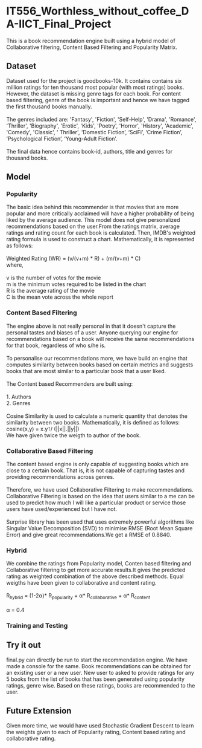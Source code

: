 # IT556_Worthless_without_coffee_DA-IICT_Final_Project
This is a book recommendation engine built using a hybrid model of Collaborative filtering, Content Based Filtering and Popularity Matrix.

## Dataset
Dataset used for the project is goodbooks-10k. It contains contains six million ratings for ten thousand most popular (with most ratings) books. However, the dataset is missing genre tags for each book. For content based filtering, genre of the book is important and hence we have tagged the first thousand books manually. <br/><br /> The genres included are: 'Fantasy', 'Fiction', 'Self-Help', 'Drama', 'Romance', 'Thriller', 'Biography', 'Erotic', 'Kids', 'Poetry', 'Horror', 'History', 'Academic', 'Comedy', 'Classic', ' Thriller', 'Domestic Fiction’, ‘SciFi’, ‘Crime Fiction’, ‘Psychological Fiction’, ‘Young-Adult Fiction’. <br /><br /> The final data hence contains book-id, authors, title and genres for thousand books.<br />

## Model

### Popularity
The basic idea behind this recommender is that movies that are more popular and more critically acclaimed will have a higher probability of being liked by the average audience. This model does not give personalized recommendations based on the user.From the ratings matrix, average ratings and rating count for each book is calculated. Then, IMDB's weighted rating formula is used to construct a chart. Mathematically, it is represented as follows:<br /><br />Weighted Rating (WR) =  (v/(v+m) * R) + (m/(v+m) * C)<br />where,<br /><br />v is the number of votes for the movie<br />m is the minimum votes required to be listed in the chart<br />R is the average rating of the movie<br />C is the mean vote across the whole report<br />

### Content Based Filtering 
The engine above is not really personal in that it doesn't capture the personal tastes and biases of a user. Anyone querying our engine for recommendations based on a book will receive the same recommendations for that book, regardless of who s/he is.<br /><br />To personalise our recommendations more, we have build an engine that computes similarity between books based on certain metrics and suggests books that are most similar to a particular book that a user liked. <br /><br />The Content based Recommenders are built using:<br /><br />1. Authors <br />2. Genres<br /><br />Cosine Similarity is used to calculate a numeric quantity that denotes the similarity between two books. Mathematically, it is defined as follows:<br />cosine(x,y) = x.y⊺/ (||x||.||y||)<br />We have given twice the weigth to author of the book. <br />

### Collaborative Based Filtering
The content based engine is only capable of suggesting books which are close to a certain book. That is, it is not capable of capturing tastes and providing recommendations across genres.<br /><br/> Therefore, we have used Collaborative Filtering to make recommendations. Collaborative Filtering is based on the idea that users similar to a me can be used to predict how much I will like a particular product or service those users have used/experienced but I have not.<br /><br />Surprise library has been used that uses extremely powerful algorithms like Singular Value Decomposition (SVD) to minimise RMSE (Root Mean Square Error) and give great recommendations.We get a RMSE of 0.8840.

### Hybrid

We combine the ratings from Popularity model, Conten based filtering and Collaborative filtering to get more accurate results.It gives the predicted rating as weighted combination of the above described methods. Equal weigths have been given to collaborative and content rating.<br /><br /> R<sub>hybrid</sub> = (1-2α)* R<sub>popularity</sub> + α* R<sub>collaborative</sub>  + α* R<sub>content</sub> <br /><br /> α = 0.4

### Training and Testing

## Try it out
final.py can directly be run to start the recommendation engine. We have made a console for the same. Book recommendations can be obtained for an existing user or a new user. New user to asked to provide ratings for any 5 books from the list of books that has been generated using popularity ratings, genre wise. Based on these ratings, books are recommended to the user. 

## Future Extension
Given more time, we would have used Stochastic Gradient Descent to learn the weights given to each of Popularity rating, Content based rating and collaborative rating. 
